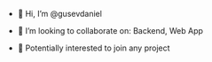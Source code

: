 - 👋 Hi, I’m @gusevdaniel

- 👯 I’m looking to collaborate on: Backend, Web App
- 🌻 Potentially interested to join any project

<!---
gusevdaniel/gusevdaniel is a ✨ special ✨ repository because its `README.md` (this file) appears on your GitHub profile.
You can click the Preview link to take a look at your changes.
--->
